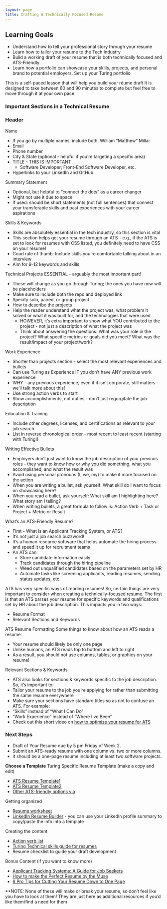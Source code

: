 ```yaml
---
layout: page
title: Crafting A Technically Focused Resume
---
```


## Learning Goals
* Understand how to tell your professional story through your resume
* Learn how to tailor your resume to the Tech Industry
* Build a working draft of your resume that is both technically focused and ATS-Friendly
* Learn how a portfolio can showcase your skills, projects, and personal brand to potential employers. Set up your Turing portfolio

This is a self-paced lesson that will help you build your réume draft 
It is designed to take between 60 and 90 minutes to complete but feel free to move through it at your own pace.

### Important Sections in a Technical Resume
### Header

Name
* If you go by multiple names, include both: William “Matthew” Millar
* Email 
* Phone number
* City & State (optional - helpful if you’re targeting a specific area) 
* TITLE - THIS IS IMPORTANT 
  * Software Developer; Front-End Software Developer, etc. 
* Hyperlinks to your LinkedIn and GitHub

Summary Statement
* Optional, but helpful to “connect the dots” as a career changer 
* Might not use it due to space
* If used: should be short statements (not full sentences) that connect your transferable skills and past experiences with your career aspirations 

Skills & Keywords
* Skills are absolutely essential in the tech industry, so this section is vital 
* This section helps get your resume through an ATS - e.g., if the ATS is set to look for resumes with CSS listed, you definitely need to have CSS on your resume! 
* Good rule of thumb: Include skills you’re comfortable talking about in an interview 
* Aim for 9-12 keywords and skills 

Technical Projects
ESSENTIAL - arguably the most important part! 
* These will change as you go through Turing; the ones you have now will be placeholders 
* Make sure to include both the repo and deployed link
* Specify solo, paired, or group project
* How to describe the projects 
* Help the reader understand what the project was, what problem it solved or what it was built for, and the technologies that were used 
  * HOWEVER, it’s extra important to show what YOU contributed to the project - not just a description of what the project was
  * Think about answering the questions: What was your role in the project? What specific metrics or goals did you meet? What was     the result/impact of your project/work? 

Work Experience
* Shorter than projects section - select the most relevant experiences and bullets
* Can use Turing as Experience IF you don’t have ANY previous work experience
* WHY - any previous experience, even if it isn’t corporate, still matters - we’ll talk more about this!
* Use strong action verbs to start
* Show accomplishments, not duties - don’t just regurgitate the job description 

Education & Training
* Include other degrees, licenses, and certifications as relevant to your job search 
* List in reverse chronological order - most recent to least recent (starting with Turing!)

Writing Effective Bullets
* Employers don’t just want to know the job description of your previous roles - they want to know how or why you did something, what you accomplished, and what the result was
* Avoid using personal pronouns (I, we, my) to make it more focused on the action
* When you are writing a bullet, ask yourself: What skill do I want to focus on showcasing here? 
* When you read a bullet, ask yourself: What skill am I highlighting here? What story am I telling? 
* When writing bullets, a great formula to follow is: Action Verb + Task or Project + Metric or Result

What’s an ATS-Friendly Resume?
* First - What is an Applicant Tracking System, or ATS? 
* It’s not just a job search buzzword! 
* It’s a human resource software that helps automate the hiring process and speed it up for recruitment teams 
* An ATS can: 
  * Store candidate information easily 
  * Track candidates through the hiring pipeline 
  * Weed out unqualified candidates based on the parameters set by HR 
  * Automate tasks like screening applicants, reading resumes, sending status updates, etc. 

ATS has very specific ways of reading resumes!
So, certain things are very important to consider when creating a technically-focused resume. The first is that an ATS parses your resume for specific keywords and qualifications set by HR about the job description. This impacts you in two ways: 
  * Resume Format
  * Relevant Sections and Keywords

ATS Resume Formatting
Some things to know about how an ATS reads a resume: 
* Your resume should likely be only one page
* Unlike humans, an ATS reads top to bottom and left to right 
* As a result, you should not use columns, tables, or graphics on your resume! 

Relevant Sections & Keywords
* ATS also looks for sections & keywords specific to the job description. So, it’s important to:
* Tailor your resume to the job you’re applying for rather than submitting the same resume everywhere 
* Make sure your sections have standard titles so as not to confuse an ATS. For example: 
* “Skills” instead of “What I Can Do” 
* “Work Experience” instead of “Where I’ve Been”
* Check out this short video on [how to optimize your resume for ATS](https://www.youtube.com/watch?v=ouxQF9G2hAg)
  

### Next Steps
* Draft of Your Resume due by 5 pm Friday of Week 2.
* Submit an ATS-ready resume with one column vs. two or more columns. 
* It should be a one-page resume including at least two software projects.

**Choose a Template**
 Turing Specific Resume Template (make a copy and edit) 
 * [ATS Resume Template1 ](https://docs.google.com/document/d/1HDyIbiXsJsD2iIPDAG8Nn3CDwPWibhNek9I4kqnRzKg/edit#heading=h.dtkb7uw4xb1g)
 * [ATS Resume Template2](https://docs.google.com/document/d/1BqBGpPW-wxPTlyZS5fe7cO8g99fE-teKYjG6f8b-p8Y/edit)
 * [Other ATS-friendly options via](https://www.jobscan.co/resume-templates)

Getting organized
* [Resume worksheet](https://docs.google.com/document/d/1870HMMJQfTDzRLR-xzee2YGAX1GW5KwSp73mtFsF_Do/edit)
* [LinkedIn Resume Builder](https://www.linkedin.com/help/linkedin/answer/a551182/linkedin-resume-builder?lang=en-us&intendedLocale=en) - you can use your LinkedIn profile summary to copy/paste the info into a template

Creating the content
* [Action verb list](https://www.themuse.com/advice/185-powerful-verbs-that-will-make-your-resume-awesome)
* [Turing Technical skills guide for resumes](https://docs.google.com/document/d/1Q-ZSAlXadWmYK48UyO7W3O9zHFQxhnLAWh7wKVdV48o/edit#heading=h.7w3obvv4smu2)
* Resume checklist to guide your draft development

Bonus Content (if you want to know more)
* [Applicant Tracking Systems: A Guide for Job Seekers](https://www.jobscan.co/applicant-tracking-systems)
* [How to make the Perfect Resume by the Muse](https://www.themuse.com/advice/how-to-make-a-resume-examples)
* [6 Pro Tips for Cutting Your Resume Down to One Page](https://www.themuse.com/advice/6-pro-tips-for-cutting-your-resume-down-to-one-page)

**NOTE: None of these will make or break your resume, so don’t feel like you have to look at them! They are just here as additional resources if you’d like them/find a need for them


